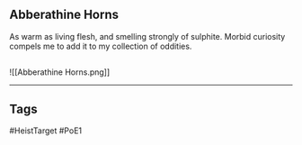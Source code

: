 ## Abberathine Horns
As warm as living flesh, and smelling strongly of sulphite.
Morbid curiosity compels me to add it to my collection of oddities.
## 
![[Abberathine Horns.png]]

---
## Tags
#HeistTarget
#PoE1 